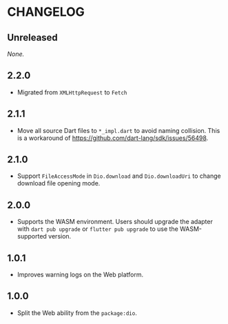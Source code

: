 # CHANGELOG

## Unreleased

*None.*

## 2.2.0

- Migrated from `XMLHttpRequest` to `Fetch`

## 2.1.1

- Move all source Dart files to `*_impl.dart` to avoid naming collision.
  This is a workaround of https://github.com/dart-lang/sdk/issues/56498.

## 2.1.0

- Support `FileAccessMode` in `Dio.download` and `Dio.downloadUri` to change download file opening mode.

## 2.0.0

- Supports the WASM environment. Users should upgrade the adapter with
  `dart pub upgrade` or `flutter pub upgrade` to use the WASM-supported version.

## 1.0.1

- Improves warning logs on the Web platform.

## 1.0.0

- Split the Web ability from the `package:dio`.
